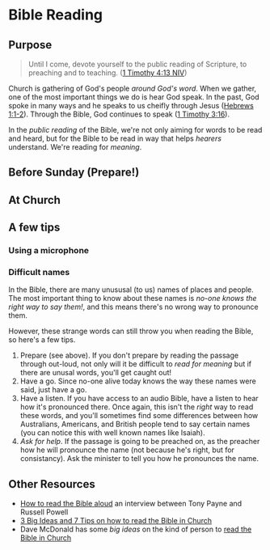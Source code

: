 # Bible Reading

## Purpose
> Until I come, devote yourself to the public reading of Scripture, to preaching and to teaching. ([1 Timothy 4:13 NIV](https://ref.ly/1Tim4.13))

Church is gathering of God's people _around God's word_. When we gather, one of the most important things we do is hear God speak. In the past, God spoke in many ways and he speaks to us cheifly through Jesus ([Hebrews 1:1-2](https://ref.ly/Heb1.1-2)). Through the Bible, God continues to speak ([1 Timothy 3:16](https://ref.ly/1Tim3.16)).

In the _public reading_ of the Bible, we're not only aiming for words to be read and heard, but for the Bible to be read in way that helps _hearers_ understand. We're reading for _meaning_.

## Before Sunday (Prepare!)

## At Church

## A few tips

### Using a microphone

### Difficult names
In the Bible, there are many unususal (to us) names of places and people. The most important thing to know about these names is _no-one knows the *right* way to say them!_, and this means there's no wrong way to pronounce them.

However, these strange words can still throw you when reading the Bible, so here's a few tips.

1. Prepare (see above). If you don't prepare by reading the passage through out-loud, not only will it be difficult to _read for meaning_ but if there are unusal words, you'll get caught out!
2. Have a go. Since no-one alive today knows the way these names were said, just have a go.
3. Have a listen. If you have access to an audio Bible, have a listen to hear how it's pronounced there. Once again, this isn't the _right_ way to read these words, and you'll sometimes find some differences between how Australians, Americans, and British people tend to say certain names (you can notice this with well known names like Isaiah).
4. _Ask for help_. If the passage is going to be preached on, as the preacher how he will pronounce the name (not because he's right, but for consistancy). Ask the minister to tell you how he pronounces the name.

## Other Resources
* [How to read the Bible aloud](http://matthiasmedia.com/briefing/2011/10/how-to-read-the-bible-aloud/) an interview between Tony Payne and Russell Powell
* [3 Big Ideas and 7 Tips on how to read the Bible in Church](http://gotherefor.com/offer.php?intid=28573)
* Dave McDonald has some _big ideas_ on the kind of person to [read the Bible in Church](https://au.thegospelcoalition.org/article/reading-the-bible-in-church/)
